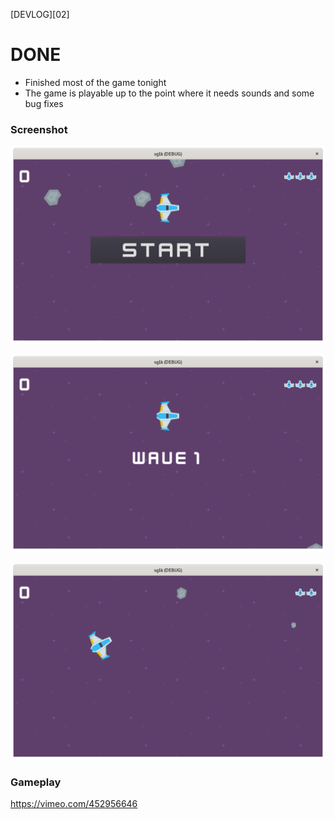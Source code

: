 [DEVLOG][02]


# DONE

- Finished most of the game tonight
- The game is playable up to the point where it needs sounds and some bug fixes


### Screenshot

![](images/devlog_02a.png)

![](images/devlog_02b.png)

![](images/devlog_02c.png)


### Gameplay

https://vimeo.com/452956646
